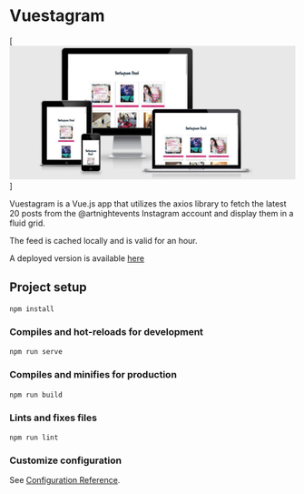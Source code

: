 # Vuestagram

[![demo-image](https://github.com/synnea/Vuestagram/blob/master/public/demo.JPG)]


Vuestagram is a Vue.js app that utilizes the axios library to fetch the latest 20 posts from the @artnightevents Instagram account and display them in a fluid grid.

The feed is cached locally and is valid for an hour.

A deployed version is available [here](https://synnea.github.io/Vuestagram/)

## Project setup
```
npm install
```

### Compiles and hot-reloads for development
```
npm run serve
```

### Compiles and minifies for production
```
npm run build
```

### Lints and fixes files
```
npm run lint
```

### Customize configuration
See [Configuration Reference](https://cli.vuejs.org/config/).
